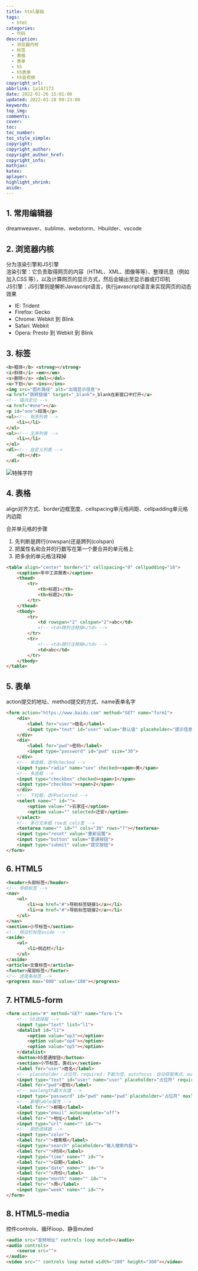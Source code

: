 ```yaml
---
title: html基础
tags:
  - html
categories:
  - 代码
description:
  - 浏览器内核
  - 标签
  - 表格
  - 表单
  - h5
  - h5表单
  - h5音视频
copyright_url:
abbrlink: 1a147173
date: 2022-01-26 15:01:00
updated: 2022-01-28 09:23:00
keywords:
top_img:
comments:
cover:
toc:
toc_number:
toc_style_simple:
copyright:
copyright_author:
copyright_author_href:
copyright_info:
mathjax:
katex:
aplayer:
highlight_shrink:
aside:
---
```

## 1. 常用编辑器
dreamweaver、sublime、webstorm、Hbuilder、vscode
## 2. 浏览器内核
分为渲染引擎和JS引擎  
渲染引擎：它负责取得网页的内容（HTML、XML、图像等等）、整理讯息（例如加入CSS 等），以及计算网页的显示方式，然后会输出至显示器或打印机  
JS引擎：JS引擎则是解析Javascript语言，执行javascript语言来实现网页的动态效果
- IE: Trident
- Firefox: Gecko
- Chrome: Webkit 到 Blink
- Safari: Webkit
- Opera: Presto 到 Webkit 到 Blink
## 3. 标签
```html
<b>粗体</b> <strong></strong>
<i>斜体</i> <em></em>
<s>删除</s> <del></del>
<u>下划</u> <ins></ins>
<img src="图片路径" alt="出错显示信息">
<a href="跳转链接" target="_blank">_blank在新窗口中打开</a>
<!-- 锚点定位 -->
<a href="#one"></a>
<p id="one">段落</p>
<ul><!-- 有序列表 -->
	<li></li>
</ul>
<ol><!-- 无序列表 -->
	<li></li>
</ol>
<dl><!-- 自定义列表 -->
	<dt></dt>
</dl>
```
![特殊字符](https://img.hitagi.site/202211142245421.jpg)
## 4. 表格
align对齐方式、border边框宽度、cellspacing单元格间距、cellpadding单元格内边距  

合并单元格的步骤
1. 先判断是跨行(rowspan)还是跨列(colspan)
2. 把属性名和合并的行数写在第一个要合并的单元格上
3. 把多余的单元格注释掉
```html
<table align="center" border="1" cellspacing="0" cellpadding="10">
    <caption>年中工资报表</caption>
    <thead>
        <tr>
            <th>标题1</th>
            <th>标题2</th>
        </tr>
    </thead>
    <tbody>
        <tr>
            <td rowspan="2" colspan="2">abc</td>
            <!-- <td>跨列注释掉</td> -->
        </tr>
        <tr>
            <!-- <td>跨行注释掉</td> -->
            <td>abc</td>
        </tr>
    </tbody>
</table>
```
## 5. 表单
action提交的地址、method提交的方式、name表单名字
```html
<form action="https://www.baidu.com" method="GET" name="form1">
    <div>
        <label for="user">姓名</label>
        <input type="text" id="user" value="默认值" placeholder="提示信息">
    </div>
    <div>
        <label for="pwd">密码</label>
        <input type="password" id="pwd" size="30">
    </div>
    <!-- 单选框，选中checked -->
    <input type="radio" name="sex" checked><span>男</span>
    <!-- 多选框 -->
    <input type="checkbox" checked><span>1</span>
    <input type="checkbox"><span>2</span>
    </div>
    <!-- 下拉框，选中selected -->
    <select name="" id="">
        <option value="">石家庄</option>
        <option value="" selected>迁安</option>
    </select>
    <!-- 多行文本框 row长 cols宽 -->
    <textarea name="" id="" cols="30" rows="7"></textarea>
    <input type="reset" value="重新设置">
    <input type="button" value="普通按钮">
    <input type="submit" value="提交按钮">
</form>
```
## 6. HTML5
```html
<header>头部标签</header>
<!-- 导航标签 -->
<nav>
    <ul>
        <li><a href="#">导航标签链接1</a></li>
        <li><a href="#">导航标签链接2</a></li>
    </ul>
</nav>
<section>小节标签</section>
<!-- 侧边栏标签aside -->
<aside>
    <ul>
        <li>侧边栏</li>
    </ul>
</aside>    
<article>文章标签</article>
<footer>尾部标签</footer>
<!-- 进度条标签 -->
<progress max="600" value="100"></progress>
```

## 7. HTML5-form

```html
<form action="#" method="GET" name="form-1">
    <!-- h5选择框 -->
    <input type="text" list="l1">
    <datalist id="l1">
        <option value="op3"></option>
        <option value="op4"></option>
        <option value="op5"></option>
    </datalist>
    <button>h5普通按钮</button>
    <section>小节标签，类div</section>
    <label for="user">姓名</label>
    <!-- placeholder：占位符、required：不能为空、autofocus：自动获取焦点、autocomplete：自动完成 -->
    <input type="text" id="user" name="user" placeholder="占位符" required autofocus autocomplete="off">
    <label for="pwd">密码</label>
    <!-- maxlength最大长度 -->
    <input type="password" id="pwd" name="pwd" placeholder="占位符" maxlength="6" minlength="3">
    <!-- 新增table属性 -->
    <label for="">邮箱</label>
    <input type="email" autocomplete="off">
    <label for="">地址</label>
    <input type="url" name="" id="">
    <!-- 颜色选择器 -->
    <input type="color">
    <label for="">搜索框</label>
    <input type="search" placeholder="输入搜索内容">
    <label for="">时间</label>
    <input type="time" name="" id="">
    <label for="">日期</label>
    <input type="date" name="" id="">
    <label for="">月份</label>
    <input type="month" name="" id="">
    <label for="">周</label>
    <input type="week" name="" id="">
</form>
```
## 8. HTML5-media
控件controls、循环loop、静音muted
```html
<audio src="音频地址" controls loop muted></audio>
<audio controls>
    <source src="">
</audio>
<video src="" controls loop muted width="200" height="300"></video>
```